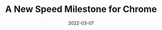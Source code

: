 ---
date: 2022-03-07
publisher: chromiumdev
tags:
  - user-agents
  - performance
target_url: https://blog.chromium.org/2022/03/a-new-speed-milestone-for-chrome.html
title: A New Speed Milestone for Chrome
---